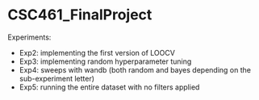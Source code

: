 # CSC461_FinalProject
 
Experiments:

- Exp2: implementing the first version of LOOCV
- Exp3: implementing random hyperparameter tuning
- Exp4: sweeps with wandb (both random and bayes depending on the sub-experiment letter)
- Exp5: running the entire dataset with no filters applied